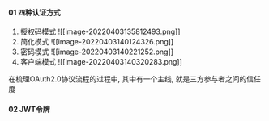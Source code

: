 #### 01 四种认证方式
1. 授权码模式
![[image-20220403135812493.png]]
2. 简化模式
![[image-20220403140124326.png]]
3. 密码模式
![[image-20220403140221252.png]]
4. 客户端模式
![[image-20220403140320283.png]]

在梳理OAuth2.0协议流程的过程中, 其中有一个主线, 就是三方参与者之间的信任度


#### 02 JWT令牌





